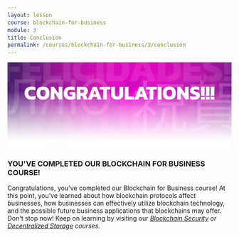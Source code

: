 ```yaml
---
layout: lesson
course: blockchain-for-business
module: 3
title: Conclusion
permalink: /courses/blockchain-for-business/3/conclusion
---
```



<span>
<img src="/assets/img/Conclusion-01-2.png" />

<h3>YOU'VE COMPLETED OUR BLOCKCHAIN FOR BUSINESS COURSE!</h3>

<span style="font-weight: 400;">Congratulations, you've completed our Blockchain for Business course! At this point, you’ve learned about how blockchain protocols affect businesses, how businesses can effectively utilize blockchain technology, and the possible future business applications that blockchains may offer. Don't stop now! Keep on learning by visiting our </span><a href="https://theblockchaininstitute.org/courses/blockchain-security/"><i><span style="font-weight: 400;">Blockchain Security</span></i></a><i><span style="font-weight: 400;"> or </span></i><a href="https://theblockchaininstitute.org/courses/decentralized-storage/"><i><span style="font-weight: 400;">Decentralized Storage</span></i></a><i><span style="font-weight: 400;"> courses.</span></i>
